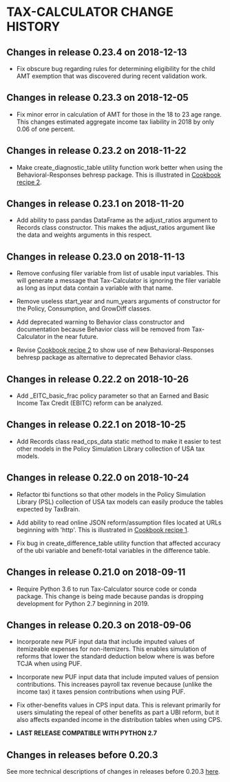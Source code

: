 TAX-CALCULATOR CHANGE HISTORY
=============================


Changes in release 0.23.4 on 2018-12-13
---------------------------------------

- Fix obscure bug regarding rules for determining eligibility for the child AMT exemption that was discovered during recent validation work.


Changes in release 0.23.3 on 2018-12-05
---------------------------------------

- Fix minor error in calculation of AMT for those in the 18 to 23 age range.  This changes estimated aggregate income tax liability in 2018 by only 0.06 of one percent.


Changes in release 0.23.2 on 2018-11-22
---------------------------------------

- Make create_diagnostic_table utility function work better when using the Behavioral-Responses behresp package.  This is illustrated in [Cookbook recipe
2](https://PSLmodels.github.io/Tax-Calculator/cookbook.html#recipe02).


Changes in release 0.23.1 on 2018-11-20
---------------------------------------

- Add ability to pass pandas DataFrame as the adjust_ratios argument to Records class constructor.  This makes the adjust_ratios argument like the data and weights arguments in this respect.


Changes in release 0.23.0 on 2018-11-13
---------------------------------------

- Remove confusing filer variable from list of usable input variables.  This will generate a message that Tax-Calculator is ignoring the filer variable as long as input data contain a variable with that name.

- Remove useless start_year and num_years arguments of constructor for the Policy, Consumption, and GrowDiff classes.

- Add deprecated warning to Behavior class constructor and documentation because Behavior class will be removed from Tax-Calculator in the near future.

- Revise [Cookbook recipe 2](https://PSLmodels.github.io/Tax-Calculator/cookbook.html#recipe02) to show use of new Behavioral-Responses behresp package as alternative to deprecated Behavior class.


Changes in release 0.22.2 on 2018-10-26
---------------------------------------

- Add _EITC_basic_frac policy parameter so that an Earned and Basic Income Tax Credit (EBITC) reform can be analyzed.


Changes in release 0.22.1 on 2018-10-25
---------------------------------------

- Add Records class read_cps_data static method to make it easier to test other models in the Policy Simulation Library collection of USA tax models.


Changes in release 0.22.0 on 2018-10-24
---------------------------------------

- Refactor tbi functions so that other models in the Policy Simulation Library (PSL) collection of USA tax models can easily produce the tables expected by TaxBrain.

- Add ability to read online JSON reform/assumption files located at URLs beginning with 'http'.  This is illustrated in [Cookbook recipe 1](https://PSLmodels.github.io/Tax-Calculator/cookbook.html#recipe01).

- Fix bug in create_difference_table utility function that affected accuracy of the ubi variable and benefit-total variables in the difference table.


Changes in release 0.21.0 on 2018-09-11
---------------------------------------

- Require Python 3.6 to run Tax-Calculator source code or conda package.  This change is being made because pandas is dropping development for Python 2.7 beginning in 2019.


Changes in release 0.20.3 on 2018-09-06
---------------------------------------

- Incorporate new PUF input data that include imputed values of itemizeable expenses for non-itemizers.  This enables simulation of reforms that lower the standard deduction below where is was before TCJA when using PUF.

- Incorporate new PUF input data that include imputed values of pension contributions.  This increases payroll tax revenue because (unlike the income tax) it taxes pension contributions when using PUF.

- Fix other-benefits values in CPS input data.  This is relevant primarily for users simulating the repeal of other benefits as part a UBI reform, but it also affects expanded income in the distribution tables when using CPS.

- **LAST RELEASE COMPATIBLE WITH PYTHON 2.7**


Changes in releases before 0.20.3
---------------------------------
See more technical descriptions of changes in releases before 0.20.3
[here](https://github.com/PSLmodels/Tax-Calculator/blob/master/RELEASES.md#2018-08-10-release-0202).
